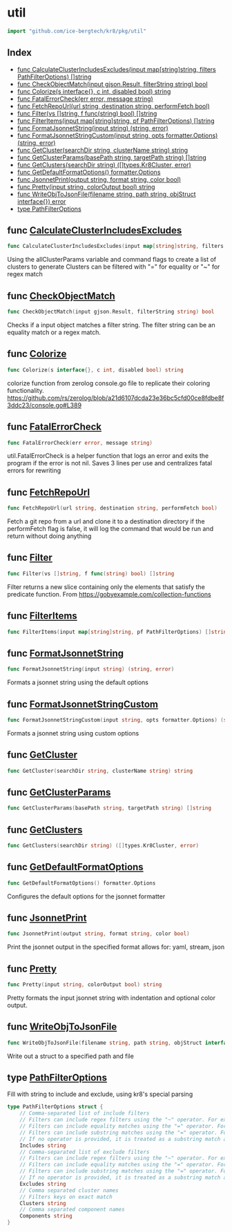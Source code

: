 # util

```go
import "github.com/ice-bergtech/kr8/pkg/util"
```

## Index

- [func CalculateClusterIncludesExcludes\(input map\[string\]string, filters PathFilterOptions\) \[\]string](<#CalculateClusterIncludesExcludes>)
- [func CheckObjectMatch\(input gjson.Result, filterString string\) bool](<#CheckObjectMatch>)
- [func Colorize\(s interface\{\}, c int, disabled bool\) string](<#Colorize>)
- [func FatalErrorCheck\(err error, message string\)](<#FatalErrorCheck>)
- [func FetchRepoUrl\(url string, destination string, performFetch bool\)](<#FetchRepoUrl>)
- [func Filter\(vs \[\]string, f func\(string\) bool\) \[\]string](<#Filter>)
- [func FilterItems\(input map\[string\]string, pf PathFilterOptions\) \[\]string](<#FilterItems>)
- [func FormatJsonnetString\(input string\) \(string, error\)](<#FormatJsonnetString>)
- [func FormatJsonnetStringCustom\(input string, opts formatter.Options\) \(string, error\)](<#FormatJsonnetStringCustom>)
- [func GetCluster\(searchDir string, clusterName string\) string](<#GetCluster>)
- [func GetClusterParams\(basePath string, targetPath string\) \[\]string](<#GetClusterParams>)
- [func GetClusters\(searchDir string\) \(\[\]types.Kr8Cluster, error\)](<#GetClusters>)
- [func GetDefaultFormatOptions\(\) formatter.Options](<#GetDefaultFormatOptions>)
- [func JsonnetPrint\(output string, format string, color bool\)](<#JsonnetPrint>)
- [func Pretty\(input string, colorOutput bool\) string](<#Pretty>)
- [func WriteObjToJsonFile\(filename string, path string, objStruct interface\{\}\) error](<#WriteObjToJsonFile>)
- [type PathFilterOptions](<#PathFilterOptions>)


<a name="CalculateClusterIncludesExcludes"></a>
## func [CalculateClusterIncludesExcludes](<https://github.com/ice-bergtech/kr8/blob/main/pkg/util/util.go#L105>)

```go
func CalculateClusterIncludesExcludes(input map[string]string, filters PathFilterOptions) []string
```

Using the allClusterParams variable and command flags to create a list of clusters to generate Clusters can be filtered with "=" for equality or "\~" for regex match

<a name="CheckObjectMatch"></a>
## func [CheckObjectMatch](<https://github.com/ice-bergtech/kr8/blob/main/pkg/util/util.go#L46>)

```go
func CheckObjectMatch(input gjson.Result, filterString string) bool
```

Checks if a input object matches a filter string. The filter string can be an equality match or a regex match.

<a name="Colorize"></a>
## func [Colorize](<https://github.com/ice-bergtech/kr8/blob/main/pkg/util/json.go#L37>)

```go
func Colorize(s interface{}, c int, disabled bool) string
```

colorize function from zerolog console.go file to replicate their coloring functionality. https://github.com/rs/zerolog/blob/a21d6107dcda23e36bc5cfd00ce8fdbe8f3ddc23/console.go#L389

<a name="FatalErrorCheck"></a>
## func [FatalErrorCheck](<https://github.com/ice-bergtech/kr8/blob/main/pkg/util/util.go#L97>)

```go
func FatalErrorCheck(err error, message string)
```

util.FatalErrorCheck is a helper function that logs an error and exits the program if the error is not nil. Saves 3 lines per use and centralizes fatal errors for rewriting

<a name="FetchRepoUrl"></a>
## func [FetchRepoUrl](<https://github.com/ice-bergtech/kr8/blob/main/pkg/util/remote.go#L12>)

```go
func FetchRepoUrl(url string, destination string, performFetch bool)
```

Fetch a git repo from a url and clone it to a destination directory if the performFetch flag is false, it will log the command that would be run and return without doing anything

<a name="Filter"></a>
## func [Filter](<https://github.com/ice-bergtech/kr8/blob/main/pkg/util/util.go#L13>)

```go
func Filter(vs []string, f func(string) bool) []string
```

Filter returns a new slice containing only the elements that satisfy the predicate function. From https://gobyexample.com/collection-functions

<a name="FilterItems"></a>
## func [FilterItems](<https://github.com/ice-bergtech/kr8/blob/main/pkg/util/util.go#L63>)

```go
func FilterItems(input map[string]string, pf PathFilterOptions) []string
```



<a name="FormatJsonnetString"></a>
## func [FormatJsonnetString](<https://github.com/ice-bergtech/kr8/blob/main/pkg/util/json.go#L92>)

```go
func FormatJsonnetString(input string) (string, error)
```

Formats a jsonnet string using the default options

<a name="FormatJsonnetStringCustom"></a>
## func [FormatJsonnetStringCustom](<https://github.com/ice-bergtech/kr8/blob/main/pkg/util/json.go#L97>)

```go
func FormatJsonnetStringCustom(input string, opts formatter.Options) (string, error)
```

Formats a jsonnet string using custom options

<a name="GetCluster"></a>
## func [GetCluster](<https://github.com/ice-bergtech/kr8/blob/main/pkg/util/directories.go#L43>)

```go
func GetCluster(searchDir string, clusterName string) string
```



<a name="GetClusterParams"></a>
## func [GetClusterParams](<https://github.com/ice-bergtech/kr8/blob/main/pkg/util/directories.go#L67>)

```go
func GetClusterParams(basePath string, targetPath string) []string
```



<a name="GetClusters"></a>
## func [GetClusters](<https://github.com/ice-bergtech/kr8/blob/main/pkg/util/directories.go#L13>)

```go
func GetClusters(searchDir string) ([]types.Kr8Cluster, error)
```



<a name="GetDefaultFormatOptions"></a>
## func [GetDefaultFormatOptions](<https://github.com/ice-bergtech/kr8/blob/main/pkg/util/json.go#L75>)

```go
func GetDefaultFormatOptions() formatter.Options
```

Configures the default options for the jsonnet formatter

<a name="JsonnetPrint"></a>
## func [JsonnetPrint](<https://github.com/ice-bergtech/kr8/blob/main/pkg/util/json.go#L51>)

```go
func JsonnetPrint(output string, format string, color bool)
```

Print the jsonnet output in the specified format allows for: yaml, stream, json

<a name="Pretty"></a>
## func [Pretty](<https://github.com/ice-bergtech/kr8/blob/main/pkg/util/json.go#L17>)

```go
func Pretty(input string, colorOutput bool) string
```

Pretty formats the input jsonnet string with indentation and optional color output.

<a name="WriteObjToJsonFile"></a>
## func [WriteObjToJsonFile](<https://github.com/ice-bergtech/kr8/blob/main/pkg/util/json.go#L102>)

```go
func WriteObjToJsonFile(filename string, path string, objStruct interface{}) error
```

Write out a struct to a specified path and file

<a name="PathFilterOptions"></a>
## type [PathFilterOptions](<https://github.com/ice-bergtech/kr8/blob/main/pkg/util/util.go#L24-L42>)

Fill with string to include and exclude, using kr8's special parsing

```go
type PathFilterOptions struct {
    // Comma-separated list of include filters
    // Filters can include regex filters using the "~" operator. For example, "name~^myregex$"
    // Filters can include equality matches using the "=" operator. For example, "name=myvalue"
    // Filters can include substring matches using the "=" operator. For example, "name=myvalue"
    // If no operator is provided, it is treated as a substring match against the "name" field.
    Includes string
    // Comma-separated list of exclude filters
    // Filters can include regex filters using the "~" operator. For example, "name~^myregex$"
    // Filters can include equality matches using the "=" operator. For example, "name=myvalue"
    // Filters can include substring matches using the "=" operator. For example, "name=myvalue"
    // If no operator is provided, it is treated as a substring match against the "name" field.
    Excludes string
    // Comma separated cluster names
    // Filters keys on exact match
    Clusters string
    // Comma separated component names
    Components string
}
```